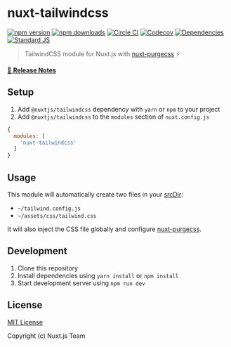 # nuxt-tailwindcss

[![npm version][npm-version-src]][npm-version-href]
[![npm downloads][npm-downloads-src]][npm-downloads-href]
[![Circle CI][circle-ci-src]][circle-ci-href]
[![Codecov][codecov-src]][codecov-href]
[![Dependencies][david-dm-src]][david-dm-href]
[![Standard JS][standard-js-src]][standard-js-href]

> TailwindCSS module for Nuxt.js with [nuxt-purgecss](https://github.com/Developmint/nuxt-purgecss) ⚡️

[📖 **Release Notes**](./CHANGELOG.md)

## Setup

1. Add `@nuxtjs/tailwindcss` dependency with `yarn` or `npm` to your project
2. Add `@nuxtjs/tailwindcss` to the `modules` section of `nuxt.config.js`
```js
{
  modules: [
    'nuxt-tailwindcss'
  ]
}
```

## Usage

This module will automatically create two files in your [srcDir](https://nuxtjs.org/api/configuration-srcdir):
- `~/tailwind.config.js`
- `~/assets/css/tailwind.css`

It will also inject the CSS file globally and configure [nuxt-purgecss](https://github.com/Developmint/nuxt-purgecss).

## Development

1. Clone this repository
2. Install dependencies using `yarn install` or `npm install`
3. Start development server using `npm run dev`

## License

[MIT License](./LICENSE)

Copyright (c) Nuxt.js Team

<!-- Badges -->
[npm-version-src]: https://img.shields.io/npm/dt/@nuxtjs/tailwindcss.svg?style=flat-square
[npm-version-href]: https://npmjs.com/package/@nuxtjs/tailwindcss

[npm-downloads-src]: https://img.shields.io/npm/v/@nuxtjs/tailwindcss/latest.svg?style=flat-square
[npm-downloads-href]: https://npmjs.com/package/@nuxtjs/tailwindcss

[circle-ci-src]: https://img.shields.io/circleci/project/github/Atinux/nuxt-tailwindcss.svg?style=flat-square
[circle-ci-href]: https://circleci.com/gh/Atinux/nuxt-tailwindcss

[codecov-src]: https://img.shields.io/codecov/c/github/Atinux/nuxt-tailwindcss.svg?style=flat-square
[codecov-href]: https://codecov.io/gh/Atinux/nuxt-tailwindcss

[david-dm-src]: https://david-dm.org/Atinux/nuxt-tailwindcss/status.svg?style=flat-square
[david-dm-href]: https://david-dm.org/Atinux/nuxt-tailwindcss

[standard-js-src]: https://img.shields.io/badge/code_style-standard-brightgreen.svg?style=flat-square
[standard-js-href]: https://standardjs.com
